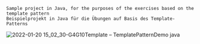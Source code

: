 ```
Sample project in Java, for the purposes of the exercises based on the template pattern
Beispielprojekt in Java für die Übungen auf Basis des Template-Patterns
```

![2022-01-20 15_02_30-G4G10Template – TemplatePatternDemo java](https://user-images.githubusercontent.com/55690923/150353360-6d0434d6-916c-4c92-b9b4-184127d3649d.png)

